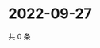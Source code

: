 # 2022-09-27

共 0 条

<!-- BEGIN WEIBO -->
<!-- 最后更新时间 Tue Sep 27 2022 16:16:03 GMT+0800 (China Standard Time) -->

<!-- END WEIBO -->
